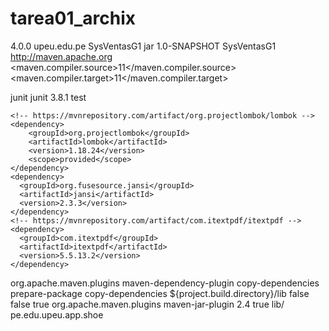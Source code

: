 # tarea01_archix
 <project xmlns="http://maven.apache.org/POM/4.0.0" xmlns:xsi="http://www.w3.org/2001/XMLSchema-instance"
  xsi:schemaLocation="http://maven.apache.org/POM/4.0.0 http://maven.apache.org/maven-v4_0_0.xsd">
  <modelVersion>4.0.0</modelVersion>
  <groupId>upeu.edu.pe</groupId>
  <artifactId>SysVentasG1</artifactId>
  <packaging>jar</packaging>
  <version>1.0-SNAPSHOT</version>
  <name>SysVentasG1</name>
  <url>http://maven.apache.org</url>
	<properties>
	 <maven.compiler.source>11</maven.compiler.source>
	 <maven.compiler.target>11</maven.compiler.target>
	</properties>

  <dependencies>
    <dependency>
      <groupId>junit</groupId>
      <artifactId>junit</artifactId>
      <version>3.8.1</version>
      <scope>test</scope>
    </dependency>

    <!-- https://mvnrepository.com/artifact/org.projectlombok/lombok -->
    <dependency>
        <groupId>org.projectlombok</groupId>
        <artifactId>lombok</artifactId>
        <version>1.18.24</version>
        <scope>provided</scope>
    </dependency>
    <dependency>
      <groupId>org.fusesource.jansi</groupId>
      <artifactId>jansi</artifactId>
      <version>2.3.3</version>
    </dependency>
    <!-- https://mvnrepository.com/artifact/com.itextpdf/itextpdf -->
    <dependency>
      <groupId>com.itextpdf</groupId>
      <artifactId>itextpdf</artifactId>
      <version>5.5.13.2</version>
    </dependency>    
  </dependencies>

<build> 
<plugins>
    <plugin>
    <groupId>org.apache.maven.plugins</groupId>
    <artifactId>maven-dependency-plugin</artifactId>
    <executions>
    <execution>
    <id>copy-dependencies</id>
    <phase>prepare-package</phase>
    <goals>
    <goal>copy-dependencies</goal>
    </goals>
    <configuration>
    <outputDirectory>${project.build.directory}/lib</outputDirectory>
    <overWriteReleases>false</overWriteReleases>
    <overWriteSnapshots>false</overWriteSnapshots>
    <overWriteIfNewer>true</overWriteIfNewer>
    </configuration>
    </execution>
    </executions>
    </plugin>

<plugin>
<!-- Build an executable JAR -->
<groupId>org.apache.maven.plugins</groupId>
<artifactId>maven-jar-plugin</artifactId>
<version>2.4</version> 
<configuration> 
<archive>
<manifest>
      <addClasspath>true</addClasspath>
      <classpathPrefix>lib/</classpathPrefix>
    <mainClass>pe.edu.upeu.app.shoe</mainClass> 
</manifest>
</archive>
</configuration>
</plugin>
</plugins>
</build>

</project>
